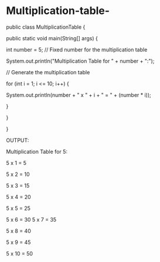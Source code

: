 # Multiplication-table-
public class MultiplicationTable {

public static void main(String[] args) {

int number = 5; // Fixed number for the multiplication table

System.out.println("Multiplication Table for " + number + ":");

// Generate the multiplication table

for (int i = 1; i <= 10; i++) {

System.out.println(number + " x " + i + " = " + (number * i));

}

}

}

OUTPUT:

Multiplication Table for 5:

5 x 1 = 5

5 x 2 = 10

5 x 3 = 15

5 x 4 = 20

5 x 5 = 25

5 x 6 = 30
5 x 7 = 35

5 x 8 = 40

5 x 9 = 45

5 x 10 = 50
